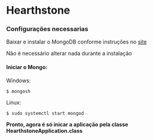 # Hearthstone

### Configurações necessarias

Baixar e instalar o MongoDB conforme instruções no [site](https://docs.mongodb.com/manual/administration/install-community/)

Não é necessário alterar nada durante a instalação

#### Iniciar o Mongo:
Windows:

`$ mongosh`

Linux:

`$ sudo systemctl start mongod`


**Pronto, agora é só inicar a aplicação pela classe HearthstoneApplication.class**
